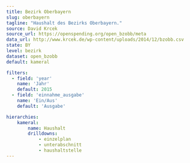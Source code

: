 ```yaml
---
title: Bezirk Oberbayern
slug: oberbayern
tagline: "Haushalt des Bezirks Oberbayern."
source: David Krcek
source_url: https://openspending.org/open_bzobb/meta
data_url: http://www.krcek.de/wp-content/uploads/2014/12/bzobb.csv
state: BY
level: bezirk
dataset: open_bzobb
default: kameral

filters:
  - field: 'year'
    name: 'Jahr'
    default: 2015
  - field: 'einnahme_ausgabe'
    name: 'Ein/Aus'
    default: 'Ausgabe'

hierarchies:
    kameral:
        name: Haushalt
        drilldowns:
            - einzelplan
            - unterabschnitt
            - haushaltstelle
---
```

